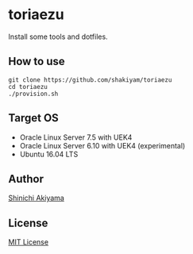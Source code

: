 toriaezu
========

Install some tools and dotfiles.

How to use
----------

```console
git clone https://github.com/shakiyam/toriaezu
cd toriaezu
./provision.sh
```

Target OS
---------

* Oracle Linux Server 7.5 with UEK4
* Oracle Linux Server 6.10 with UEK4 (experimental)
* Ubuntu 16.04 LTS

Author
------

[Shinichi Akiyama](https://github.com/shakiyam)

License
-------

[MIT License](http://www.opensource.org/licenses/mit-license.php)
